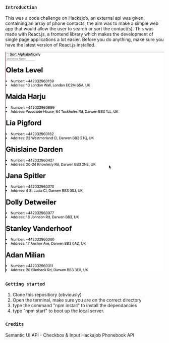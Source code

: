
### `Introduction`

This was a code challenge on Hackajob, an external api was given, containing an array of phone contacts, the aim was to make a simple web app that would allow the user to search or sort the contact(s). This was made with React.js, a frontend library which makes the development of single page applications a lot easier. Before you do anything, make sure you have the latest version of React.js installed. 

![Phonebook demo](demo.gif)

### `Getting started`

1) Clone this repositiory (obviously) 
2) Open the terminal, make sure you are on the correct directory 
3) type the command "npm install" to install the dependancies 
4) type "npm start" to boot up the local server.

### `Credits`

Semantic UI API - Checkbox & Input 
Hackajob Phonebook API 




